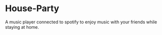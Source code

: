 # House-Party
A music player connected to spotify to enjoy music with your friends while staying at home.
